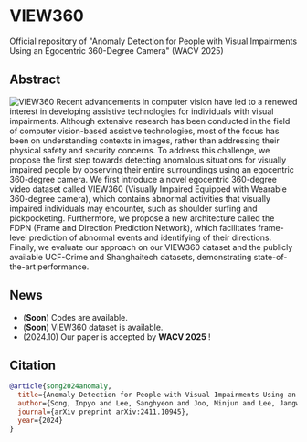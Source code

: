 # VIEW360
Official repository of "Anomaly Detection for People with Visual Impairments Using an Egocentric 360-Degree Camera" (WACV 2025)

## Abstract

![VIEW360](Figures/Front_Image.png)
Recent advancements in computer vision have led to a renewed interest in developing assistive technologies for individuals with visual impairments. Although extensive research has been conducted in the field of computer vision-based assistive technologies, most of the focus has been on understanding contexts in images, rather than addressing their physical safety and security concerns. To address this challenge, we propose the first step towards detecting anomalous situations for visually impaired people by observing their entire surroundings using an egocentric 360-degree camera. We first introduce a novel egocentric 360-degree video dataset called VIEW360 (Visually Impaired Equipped with Wearable 360-degree camera), which contains abnormal activities that visually impaired individuals may encounter, such as shoulder surfing and pickpocketing. Furthermore, we propose a new architecture called the FDPN (Frame and Direction Prediction Network), which facilitates frame-level prediction of abnormal events and identifying of their directions. Finally, we evaluate our approach on our VIEW360 dataset and the publicly available UCF-Crime and Shanghaitech datasets, demonstrating state-of-the-art performance.


## News
- (**Soon**) Codes are available.
- (**Soon**) VIEW360 dataset is available.
- (2024.10) Our paper is accepted by **WACV 2025** !

## Citation
```bibtex
@article{song2024anomaly,
  title={Anomaly Detection for People with Visual Impairments Using an Egocentric 360-Degree Camera},
  author={Song, Inpyo and Lee, Sanghyeon and Joo, Minjun and Lee, Jangwon},
  journal={arXiv preprint arXiv:2411.10945},
  year={2024}
}
```
